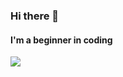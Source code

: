### Hi there 👋
#### I'm a beginner in coding


<img align="left" src="https://github-readme-stats.vercel.app/api?username=1NO0B&show_icons=true&hide_border=true"/>
